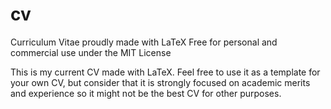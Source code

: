 # cv
Curriculum Vitae proudly made with LaTeX
Free for personal and commercial use under the MIT License

This is my current CV made with LaTeX. Feel free to use it as a template for
your own CV, but consider that it is strongly focused on academic merits and
experience so it might not be the best CV for other purposes.
